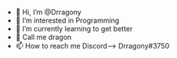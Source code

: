 - 👋 Hi, I’m @Drragony
- 👀 I’m interested in Programming 
- 🌱 I’m currently learning to get better 
- 💞️ Call me dragon 
- 📫 How to reach me Discord--> Drragony#3750

<!---
Drragony/Drragony is a ✨ special ✨ repository because its `README.md` (this file) appears on your GitHub profile.
You can click the Preview link to take a look at your changes.
--->
